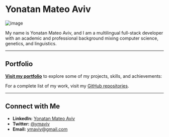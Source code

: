# Yonatan Mateo Aviv

![image](https://github.com/user-attachments/assets/8c5fa205-8b0c-429b-9ed3-2a0036ffe3ee)

My name is Yonatan Mateo Aviv, and I am a multilingual full-stack developer with an academic and professional background mixing computer science, genetics, and linguistics.

---

## Portfolio

[**Visit my portfolio**](https://ymaviv.netlify.app/) to explore some of my projects, skills, and achievements:



For a complete list of my work, visit my [GitHub repositories](https://github.com/intercalaris/).

---

## Connect with Me

- **LinkedIn:** [Yonatan Mateo Aviv](https://www.linkedin.com/in/yonatanaviv/)
- **Twitter:** [@ymaviv](https://twitter.com/ymaviv)
- **Email:** [ymaviv@gmail.com](mailto:ymaviv@gmail.com)
